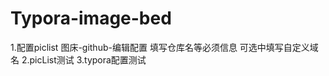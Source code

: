# Typora-image-bed

1.配置piclist
  图床-github-编辑配置
    填写仓库名等必须信息
    可选中填写自定义域名
2.picList测试
3.typora配置测试
